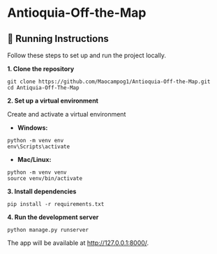 # Antioquia-Off-the-Map

## 🚀 Running Instructions

Follow these steps to set up and run the project locally.

**1. Clone the repository**

```
git clone https://github.com/Maocampog1/Antioquia-Off-the-Map.git
cd Antiquia-Off-The-Map
```

**2. Set up a virtual environment**

Create and activate a virtual environment

- **Windows:**

```
python -m venv env
env\Scripts\activate
```

- **Mac/Linux:**

```
python -m venv venv
source venv/bin/activate
```

**3. Install dependencies**

```
pip install -r requirements.txt
```

**4. Run the development server**

```
python manage.py runserver

```

The app will be available at http://127.0.0.1:8000/.
